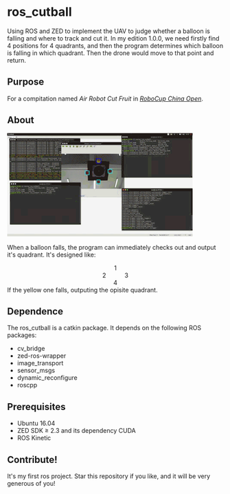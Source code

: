# ros_cutball

Using ROS and ZED to implement the UAV to judge whether a balloon is falling and where to track and cut it.
In my edition 1.0.0, we need firstly find 4 positions for 4 quadrants, and then the program determines which balloon is falling in which quadrant. Then the drone would move to that point and return.

## Purpose
For a compitation named *Air Robot Cut Fruit* in [*RoboCup China Open*](http://www.rcj.org.cn/index.php/race?catid=3).

## About
![img](./vedios/4.gif)

When a balloon falls, the program can immediately checks out and output it's quadrant. It's designed like:
<center> 1</center>
<center>2   &nbsp&nbsp&nbsp&nbsp&nbsp&nbsp&nbsp&nbsp&nbsp 3</center>
<center>4</center>
If the yellow one falls, outputing the opisite quadrant.

## Dependence
The ros_cutball is a catkin package. It depends on the following ROS packages:
* cv_bridge
* zed-ros-wrapper
* image_transport
* sensor_msgs
* dynamic_reconfigure
* roscpp

## Prerequisites
* Ubuntu 16.04
* ZED SDK ≥ 2.3 and its dependency CUDA
* ROS Kinetic

## Contribute!
It's my first ros project. Star this repository if you like, and it will be very generous of you!